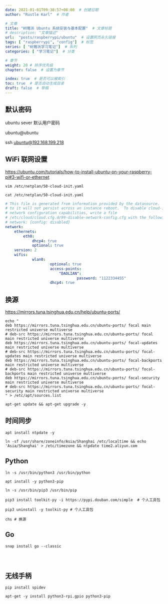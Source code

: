 ```yaml
---
date: 2021-01-01T09:38:57+08:00  # 创建日期
author: "Rustle Karl"  # 作者

# 文章
title: "树莓派 Ubuntu 系统安装与基本配置"  # 文章标题
# description: "文章描述"
url:  "posts/raspberrypi/ubuntu"  # 设置网页永久链接
tags: [ "raspberrypi", "config"]  # 标签
series: [ "树莓派学习笔记"]  # 系列
categories: [ "学习笔记"]  # 分类

# 章节
weight: 20 # 排序优先级
chapter: false  # 设置为章节

index: true  # 是否可以被索引
toc: true  # 是否自动生成目录
draft: false  # 草稿
---
```


## 默认密码

ubuntu sever 默认用户密码

ubuntu@ubuntu

ssh ubuntu@192.168.199.218

## WiFi 联网设置

https://ubuntu.com/tutorials/how-to-install-ubuntu-on-your-raspberry-pi#3-wifi-or-ethernet

```shell
vim /etc/netplan/50-cloud-init.yaml
```

```shell
cat /etc/netplan/50-cloud-init.yaml
```

```yaml
# This file is generated from information provided by the datasource.  Changes
# to it will not persist across an instance reboot.  To disable cloud-init's
# network configuration capabilities, write a file
# /etc/cloud/cloud.cfg.d/99-disable-network-config.cfg with the following:
# network: {config: disabled}
network:
    ethernets:
        eth0:
            dhcp4: true
            optional: true
    version: 2
    wifis:
            wlan0:
                    optional: true
                    access-points: 
                        "DAOLIAN":
                                password: "1122334455"
                    dhcp4: true
```

## 换源

https://mirrors.tuna.tsinghua.edu.cn/help/ubuntu-ports/

```shell
echo "
deb https://mirrors.tuna.tsinghua.edu.cn/ubuntu-ports/ focal main restricted universe multiverse
# deb-src https://mirrors.tuna.tsinghua.edu.cn/ubuntu-ports/ focal main restricted universe multiverse
deb https://mirrors.tuna.tsinghua.edu.cn/ubuntu-ports/ focal-updates main restricted universe multiverse
# deb-src https://mirrors.tuna.tsinghua.edu.cn/ubuntu-ports/ focal-updates main restricted universe multiverse
deb https://mirrors.tuna.tsinghua.edu.cn/ubuntu-ports/ focal-backports main restricted universe multiverse
# deb-src https://mirrors.tuna.tsinghua.edu.cn/ubuntu-ports/ focal-backports main restricted universe multiverse
deb https://mirrors.tuna.tsinghua.edu.cn/ubuntu-ports/ focal-security main restricted universe multiverse
# deb-src https://mirrors.tuna.tsinghua.edu.cn/ubuntu-ports/ focal-security main restricted universe multiverse
" > /etc/apt/sources.list
```

```shell
apt-get update && apt-get upgrade -y
```

## 时间同步

```shell
apt install ntpdate -y
```

```shell
ln -sf /usr/share/zoneinfo/Asia/Shanghai /etc/localtime && echo 'Asia/Shanghai' > /etc/timezone && ntpdate time2.aliyun.com
```

## Python

```shell
ln -s /usr/bin/python3 /usr/bin/python
```

```shell
apt install -y python3-pip
```

```shell
ln -s /usr/bin/pip3 /usr/bin/pip
```

```shell
pip3 install toolkit-py -i https://pypi.douban.com/simple  # 个人工具包

pip3 uninstall -y toolkit-py # 个人工具包
```

```shell
chs # 换源
```

## Go

```shell
snap install go --classic
```

```shell

```
```shell

```

```shell

```

## 无线手柄

```shell
pip install spidev
```

```shell
apt-get -y install python3-rpi.gpio python3-pip
```
